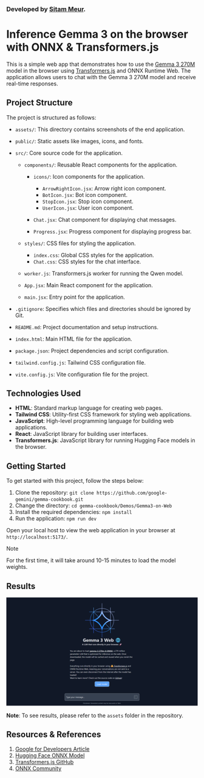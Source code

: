 ### Developed by [Sitam Meur](https://linkedin.com/in/sitammeur).

# Inference Gemma 3 on the browser with ONNX & Transformers.js

This is a simple web app that demonstrates how to use the [Gemma 3 270M](https://huggingface.co/onnx-community/gemma-3-270m-it-ONNX) model in the browser using [Transformers.js](https://huggingface.co/docs/transformers.js) and ONNX Runtime Web. The application allows users to chat with the Gemma 3 270M model and receive real-time responses.

## Project Structure

The project is structured as follows:

- `assets/`: This directory contains screenshots of the end application.

- `public/`: Static assets like images, icons, and fonts.

- `src/`: Core source code for the application.

  - `components/`: Reusable React components for the application.

    - `icons/`: Icon components for the application.

      - `ArrowRightIcon.jsx`: Arrow right icon component.
      - `BotIcon.jsx`: Bot icon component.
      - `StopIcon.jsx`: Stop icon component.
      - `UserIcon.jsx`: User icon component.

    - `Chat.jsx`: Chat component for displaying chat messages.
    - `Progress.jsx`: Progress component for displaying progress bar.

  - `styles/`: CSS files for styling the application.

    - `index.css`: Global CSS styles for the application.
    - `Chat.css`: CSS styles for the chat interface.

  - `worker.js`: Transformers.js worker for running the Qwen model.
  - `App.jsx`: Main React component for the application.
  - `main.jsx`: Entry point for the application.

- `.gitignore`: Specifies which files and directories should be ignored by Git.
- `README.md`: Project documentation and setup instructions.
- `index.html`: Main HTML file for the application.
- `package.json`: Project dependencies and script configuration.
- `tailwind.config.js`: Tailwind CSS configuration file.
- `vite.config.js`: Vite configuration file for the project.

## Technologies Used

- **HTML**: Standard markup language for creating web pages.
- **Tailwind CSS**: Utility-first CSS framework for styling web applications.
- **JavaScript**: High-level programming language for building web applications.
- **React**: JavaScript library for building user interfaces.
- **Transformers.js**: JavaScript library for running Hugging Face models in the browser.

## Getting Started

To get started with this project, follow the steps below:

1. Clone the repository: `git clone https://github.com/google-gemini/gemma-cookbook.git`
2. Change the directory: `cd gemma-cookbook/Demos/Gemma3-on-Web`
3. Install the required dependencies: `npm install`
4. Run the application: `npm run dev`

Open your local host to view the web application in your browser at `http://localhost:5173/`.

> [!NOTE]  
> For the first time, it will take around 10-15 minutes to load the model weights.

## Results

![result](assets/demo1.png)

**Note**: To see results, please refer to the `assets` folder in the repository.

## Resources & References

1. [Google for Developers Article](https://developers.googleblog.com/en/introducing-gemma-3-270m/)
2. [Hugging Face ONNX Model](https://huggingface.co/onnx-community/gemma-3-270m-it-ONNX)
3. [Transformers.js GitHub](https://github.com/huggingface/transformers.js)
4. [ONNX Community](https://huggingface.co/onnx-community)
